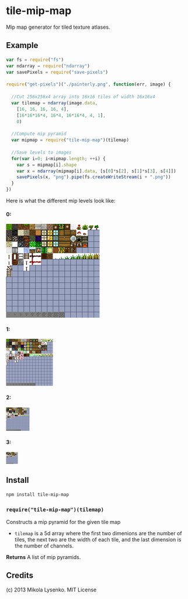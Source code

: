 tile-mip-map
============
Mip map generator for tiled texture atlases.

## Example

```javascript
var fs = require("fs")
var ndarray = require("ndarray")
var savePixels = require("save-pixels")

require("get-pixels")("./painterly.png", function(err, image) {

  //Cut 256x256x4 array into 16x16 tiles of width 16x16x4
  var tilemap = ndarray(image.data,
    [16, 16, 16, 16, 4],
    [16*16*16*4, 16*4, 16*16*4, 4, 1],
    0)
    
  //Compute mip pyramid
  var mipmap = require("tile-mip-map")(tilemap)

  //Save levels to images
  for(var i=0; i<mipmap.length; ++i) {
    var s = mipmap[i].shape
    var x = ndarray(mipmap[i].data, [s[0]*s[2], s[1]*s[3], s[4]])
    savePixels(x, "png").pipe(fs.createWriteStream(i + ".png"))
  }
})
```

Here is what the different mip levels look like:

#### 0:

<img src="example/0.png">

#### 1:

<img src="example/1.png">

#### 2:

<img src="example/2.png">

#### 3:

<img src="example/3.png">


## Install

    npm install tile-mip-map
    
### `require("tile-mip-map")(tilemap)`
Constructs a mip pyramid for the given tile map

* `tilemap` is a 5d array where the first two dimenions are the number of tiles, the next two are the width of each tile, and the last dimension is the number of channels.

**Returns** A list of mip pyramids.

## Credits
(c) 2013 Mikola Lysenko. MIT License
